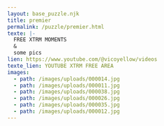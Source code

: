 ```yaml
---
layout: base_puzzle.njk
title: premier
permalink: /puzzle/premier.html
texte: |-
  FREE XTRM MOMENTS
  &
  some pics 
lien: https://www.youtube.com/@vicoyellow/videos
texte_lien: YOUTUBE XTRM FREE AREA
images:
  - path: /images/uploads/000014.jpg
  - path: /images/uploads/000011.jpg
  - path: /images/uploads/000038.jpg
  - path: /images/uploads/000026.jpg
  - path: /images/uploads/000035.jpg
  - path: /images/uploads/000012.jpg
---
```

